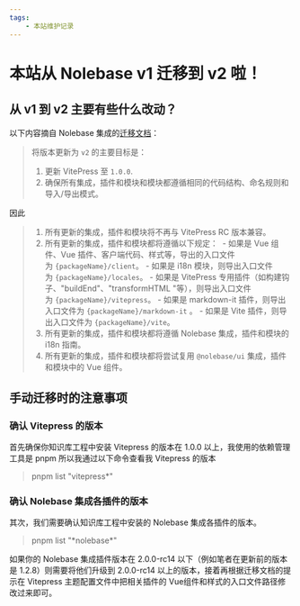 ```yaml
---
tags:
    - 本站维护记录
---
```

# 本站从 Nolebase v1 迁移到 v2 啦！

## 从 v1 到 v2 主要有些什么改动？

以下内容摘自 Nolebase 集成的[迁移文档](https://nolebase-integrations.ayaka.io/pages/zh-CN/releases/migrations/v1-to-v2)：

> 将版本更新为 `v2` 的主要目标是：
>
>1. 更新 VitePress 至 `1.0.0`.
>2. 确保所有集成，插件和模块和模块都遵循相同的代码结构、命名规则和导入/导出模式。
>
因此
>
>1. 所有更新的集成，插件和模块将不再与 VitePress RC 版本兼容。
>2. 所有更新的集成，插件和模块都将遵循以下规定： 
    - 如果是 Vue 组件、Vue 插件、客户端代码、样式等，导出的入口文件为 `{packageName}/client`。
    - 如果是 i18n 模块，则导出入口文件为 `{packageName}/locales`。
    - 如果是 VitePress 专用插件（如构建钩子、"buildEnd"、"transformHTML "等），则导出入口文件为 `{packageName}/vitepress`。
    - 如果是 markdown-it 插件，则导出入口文件为 `{packageName}/markdown-it` 。
    - 如果是 Vite 插件，则导出入口文件为 `{packageName}/vite`。
>3. 所有更新的集成，插件和模块都将遵循 Nolebase 集成，插件和模块的 i18n 指南。
>4. 所有更新的集成，插件和模块都将尝试复用 `@nolebase/ui` 集成，插件和模块中的 Vue 组件。

## 手动迁移时的注意事项

### 确认 Vitepress 的版本

首先确保你知识库工程中安装 Vitepress 的版本在 1.0.0 以上，我使用的依赖管理工具是 pnpm 所以我通过以下命令查看我 Vitepress 的版本

> pnpm list "vitepress*"

### 确认 Nolebase 集成各插件的版本

其次，我们需要确认知识库工程中安装的 Nolebase 集成各插件的版本。

> pnpm list "\*nolebase\*"

如果你的 Nolebase 集成插件版本在 2.0.0-rc14 以下（例如笔者在更新前的版本是 1.2.8）则需要将他们升级到 2.0.0-rc14 以上的版本，接着再根据迁移文档的提示在 Vitepress 主题配置文件中把相关插件的 Vue组件和样式的入口文件路径修改过来即可。


